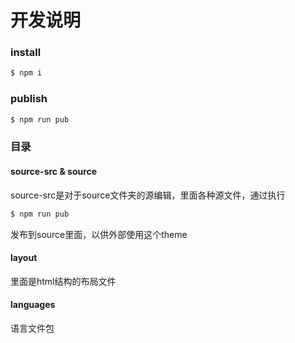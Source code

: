 # 开发说明

### install
```bash
$ npm i
````

### publish
```bash
$ npm run pub
````

### 目录

#### source-src & source

source-src是对于source文件夹的源编辑，里面各种源文件，通过执行
```bash
$ npm run pub
````
发布到source里面，以供外部使用这个theme

#### layout

里面是html结构的布局文件

#### languages
语言文件包

